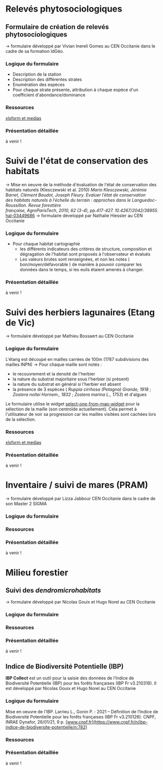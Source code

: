 # Relevés phytosociologiques
## Formulaire de création de relevés phytosociologiques
-> formulaire développé par Vivian Inereli Gomes au CEN Occitanie dans le cadre de sa formation IdGéo.
### Logique du formulaire
* Description de la station
* Description des différentes strates
* Enumération des espèces
* Pour chaque strate présente, attribution à chaque espèce d'un coefficient d'abondance/dominance
### Ressources
[xlsform et medias](./fichiers/releves_phytosociologiques)
### Présentation détaillée
à venir !

# Suivi de l'état de conservation des habitats
-> Mise en oeuvre de la méthode d'évaluation de l'état de conservation des habitats naturels (Klesczewski et al. 2010)
_Mario Klesczewski, Jérémie Barret, Clément Baudot, Joseph Fleury.  Evaluer l’état de conservation  
des habitats naturels à l’échelle du terrain : approches dans le Languedoc-Roussillon. Revue forestière  
française, AgroParisTech, 2010, 62 (3-4), pp.417-427. 10.4267/2042/38955._ [hal-03449686](https://hal.archives-ouvertes.fr/hal-03449686/document)
-> formulaire développé par Nathalie Hiessler au CEN Occitanie
### Logique du formulaire
* Pour chaque habitat cartographié
    * les différents indicateurs des critères de structure, composition et dégragation de l'habitat sont proposés à l'observateur et évalués
    * Les valeurs brutes sont renseignées, et non les notes ( bon/moyen/défavorable ) de manière à pouvoir comparer les données dans le temps, si les euils étaient amenés à changer.

### Présentation détaillée
à venir !

# Suivi des herbiers lagunaires (Etang de Vic)
-> formulaire développé par Mathieu Bossaert au CEN Occitanie
### Logique du formulaire
L'étang est découpé en mailles carrées de 100m  (1787 subdivisions des mailles INPN)
-> Pour chaque maille sont notés :
* le recouvrement et la densité de l'herbier
* la nature du substrat majoritaire sous l'herbier (si présent)
* la nature du substrat en général si l'herbier est absent
* la présence de 3 espèces ( _Ruppia cirrhosa (Petagna) Grande, 1918_ ; _Zostera noltei Hornem., 1832_ ;  _Zostera marina L., 1753_) et d'algues

Le formulaire utilise le widget [select-one-from-map-widget](https://docs.getodk.org/form-question-types/#select-one-from-map-widget) pour la sélection de la maille (son centroïde actuellement). Cela permet à l'utilisateur de voir sa progression car les mailles visitées sont cachées lors de la sélection.
### Ressources
[xlsform et medias](./fichiers/suivi_herbiers_lagunaires)
### Présentation détaillée
à venir !

# Inventaire / suivi de mares (PRAM)
-> formulaire développé par Lizza Jabbour CEN Occitanie dans le cadre de son Master 2 SIGMA
### Logique du formulaire
### Ressources
### Présentation détaillée
à venir !

# Milieu forestier
## Suivi des _dendromicrohabitats_
-> formulaire développé par Nicolas Gouix et Hugo Norel au CEN Occitanie
### Logique du formulaire
### Ressources
### Présentation détaillée
à venir !
## Indice de Biodiversité Potentielle (IBP)
**IBP Collect** est un outil pour la saisie des données de l’Indice de Biodiversité Potentielle (IBP) pour les forêts françaises (IBP Fr v3.210319). 
Il est développé par Nicolas Gouix et Hugo Norel au CEN Occitanie
### Logique du formulaire
Mise en oeuvre de l'IBP.
Larrieu L., Gonin P. : 2021 – Définition de l’Indice de Biodiversité Potentielle pour les forêts françaises (IBP Fr v3.210126). CNPF, INRAE Dynafor, 26/01/21, 9 p.  [www.cnpf.fr](https://www.cnpf.fr/n/ibp-indice-de-biodiversite-potentielle/n:782)
### Ressources
### Présentation détaillée
à venir !